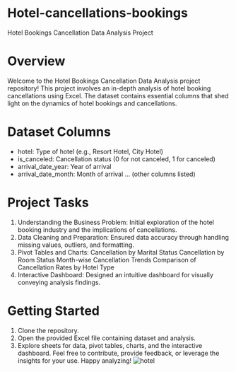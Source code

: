 # Hotel-cancellations-bookings
Hotel Bookings Cancellation Data Analysis Project 
# Overview
Welcome to the Hotel Bookings Cancellation Data Analysis project repository! This project involves an in-depth analysis of hotel booking cancellations using Excel. The dataset contains essential columns that shed light on the dynamics of hotel bookings and cancellations.
# Dataset Columns
- hotel: Type of hotel (e.g., Resort Hotel, City Hotel)
- is_canceled: Cancellation status (0 for not canceled, 1 for canceled)
- arrival_date_year: Year of arrival
- arrival_date_month: Month of arrival
... (other columns listed)
# Project Tasks
1. Understanding the Business Problem: Initial exploration of the hotel booking industry and the implications of cancellations.
2. Data Cleaning and Preparation: Ensured data accuracy through handling missing values, outliers, and formatting.
3. Pivot Tables and Charts:
   Cancellation by Marital Status
   Cancellation by Room Status
   Month-wise Cancellation Trends
   Comparison of Cancellation Rates by Hotel Type
4. Interactive Dashboard: Designed an intuitive dashboard for visually conveying analysis findings.
# Getting Started
1. Clone the repository.
2. Open the provided Excel file containing dataset and analysis.
3. Explore sheets for data, pivot tables, charts, and the interactive dashboard.
Feel free to contribute, provide feedback, or leverage the insights for your use. Happy analyzing!
![hotel](https://github.com/user-attachments/assets/09053852-7be0-4495-92eb-424c9866f44c)
